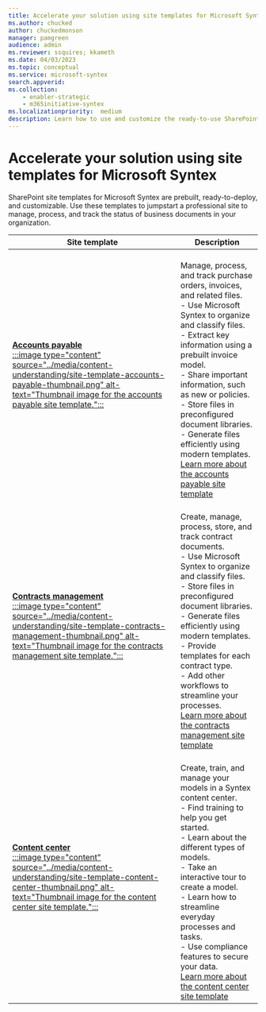 ```yaml
---
title: Accelerate your solution using site templates for Microsoft Syntex
ms.author: chucked
author: chuckedmonson
manager: pamgreen
audience: admin
ms.reviewer: ssquires; kkameth
ms.date: 04/03/2023
ms.topic: conceptual
ms.service: microsoft-syntex
search.appverid: 
ms.collection: 
    - enabler-strategic
    - m365initiative-syntex
ms.localizationpriority:  medium
description: Learn how to use and customize the ready-to-use SharePoint site templates for Microsoft Syntex.
---
```


# Accelerate your solution using site templates for Microsoft Syntex

SharePoint site templates for Microsoft Syntex are prebuilt, ready-to-deploy, and customizable. Use these templates to jumpstart a professional site to manage, process, and track the status of business documents in your organization.

|Site template |Description  |
|---------|---------|
|[**Accounts payable**](https://support.microsoft.com/office/c7ff13e7-66d9-4040-b8c6-78924272ec4d)<br>[:::image type="content" source="../media/content-understanding/site-template-accounts-payable-thumbnail.png" alt-text="Thumbnail image for the accounts payable site template.":::](https://support.microsoft.com/office/c7ff13e7-66d9-4040-b8c6-78924272ec4d)   |<br>Manage, process, and track purchase orders, invoices, and related files. <br> - Use Microsoft Syntex to organize and classify files.<br> - Extract key information using a prebuilt invoice model.<br> - Share important information, such as new or policies.<br> - Store files in preconfigured document libraries.<br> - Generate files efficiently using modern templates.  <br>[Learn more about the accounts payable site template](https://support.microsoft.com/office/c7ff13e7-66d9-4040-b8c6-78924272ec4d)      |
|[**Contracts management**](https://support.microsoft.com/office/80820115-c700-4a62-bb59-69b33c8e3b4f)<br>[:::image type="content" source="../media/content-understanding/site-template-contracts-management-thumbnail.png" alt-text="Thumbnail image for the contracts management site template.":::](https://support.microsoft.com/office/80820115-c700-4a62-bb59-69b33c8e3b4f)    |<br>Create, manage, process, store, and track contract documents. <br> - Use Microsoft Syntex to organize and classify files.<br> - Store files in preconfigured document libraries.<br> - Generate files efficiently using modern templates.<br> - Provide templates for each contract type.<br> - Add other workflows to streamline your processes.<br>[Learn more about the contracts management site template](https://support.microsoft.com/en-us/office/80820115-c700-4a62-bb59-69b33c8e3b4f)       |
|[**Content center**](use-content-center-site.md)<br>[:::image type="content" source="../media/content-understanding/site-template-content-center-thumbnail.png" alt-text="Thumbnail image for the content center site template.":::](use-content-center-site.md)   |<br>Create, train, and manage your models in a Syntex content center.<br> - Find training to help you get started.<br> - Learn about the different types of models.<br> - Take an interactive tour to create a model.<br> - Learn how to streamline everyday processes and tasks.<br> - Use compliance features to secure your data.<br> [Learn more about the content center site template](use-content-center-site.md)   |



